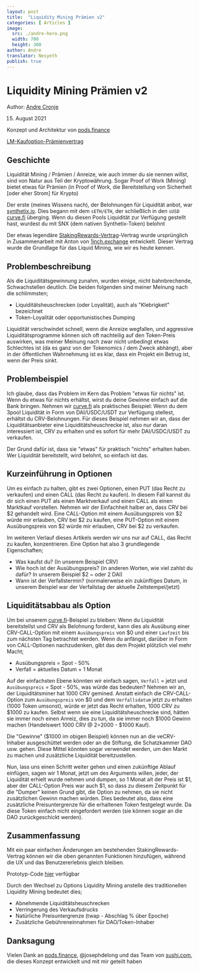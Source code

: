 ```yaml
---
layout: post
title:  "Liquidity Mining Prämien v2"
categories: [ Articles ]
image:
  src: ./andre-hero.png
  width: 700
  height: 300
author: Andre
translator: Nesyeth
publish: true
---
```


# Liquidity Mining Prämien v2

Author: [Andre Cronje](https://twitter.com/AndreCronjeTech)</br>

15. August 2021

Konzept und Architektur von [pods.finance](https://www.pods.finance/)

[LM-Kaufoption-Prämienvertrag](https://twitter.com/AndreCronjeTech/status/1426580528510251008)

## **Geschichte**

Liquidität Mining / Prämien / Anreize, wie auch immer du sie nennen willst, sind von Natur aus Teil der Kryptowährung. Sogar Proof of Work (Mining) bietet etwas für Prämien (in Proof of Work, die Bereitstellung von Sicherheit \[oder eher Strom\] für Krypto)

Der erste (meines Wissens nach), der Belohnungen für Liquidität anbot, war [synthetix.io](https://synthetix.io/). Dies begann mit dem `sETH/ETH`, der schließlich in den `sUSD` [curve.fi](https://curve.fi/) überging. Wenn du diesen Pools Liquidität zur Verfügung gestellt hast, wurdest du mit SNX (dem nativen Synthetix-Token) belohnt

Der etwas legendäre [StakingRewards-Vertrag](https://github.com/Synthetixio/synthetix/blob/develop/contracts/StakingRewards.sol)-Vertrag wurde ursprünglich in Zusammenarbeit mit Anton von [1inch.exchange](https://1inch.exchange/) entwickelt. Dieser Vertrag wurde die Grundlage für das Liquid Mining, wie wir es heute kennen.

## **Problembeschreibung**

Als die Liquiditätsgewinnung zunahm, wurden einige, nicht bahnbrechende, Schwachstellen deutlich. Die beiden folgenden sind meiner Meinung nach die schlimmsten;

- Liquiditätsheuschrecken (oder Loyalität), auch als "Klebrigkeit" bezeichnet
- Token-Loyalität oder opportunistisches Dumping

Liquidität verschwindet schnell, wenn die Anreize wegfallen, und aggressive Liquiditätsprogramme können sich oft nachteilig auf den Token-Preis auswirken, was meiner Meinung nach zwar nicht unbedingt etwas Schlechtes ist (da es ganz von der Tokenomics / dem Zweck abhängt), aber in der öffentlichen Wahrnehmung ist es klar, dass ein Projekt ein Betrug ist, wenn der Preis sinkt.

## **Problembeispiel**

Ich glaube, dass das Problem im Kern das Problem "etwas für nichts" ist. Wenn du etwas für nichts erhältst, wirst du deine Gewinne einfach auf die Bank bringen. Nehmen wir [curve.fi](https://curve.fi/) als praktisches Beispiel: Wenn du dem 3pool Liquidität in Form von DAI/USDC/USDT zur Verfügung stellest, erhältst du CRV-Belohnungen. Für dieses Beispiel nehmen wir an, dass der Liquiditätsanbieter eine Liquiditätsheuschrecke ist, also nur daran interessiert ist, CRV zu erhalten und es sofort für mehr DAI/USDC/USDT zu verkaufen.

Der Grund dafür ist, dass sie "etwas" für praktisch "nichts" erhalten haben. Wer Liquidität bereitstellt, wird belohnt, so einfach ist das.

## **Kurzeinführung in Optionen**

Um es einfach zu halten, gibt es zwei Optionen, einen PUT (das Recht zu verkaufen) und einen CALL (das Recht zu kaufen). In diesem Fall kannst du dir sich einen PUT als einen Marktverkauf und einen CALL als einen Marktkauf vorstellen. Nehmen wir der Einfachheit halber an, dass CRV bei $2 gehandelt wird. Eine CALL-Option mit einem Ausübungspreis von $2 würde mir erlauben, CRV bei $2 zu kaufen, eine PUT-Option mit einem Ausübungspreis von $2 würde mir erlauben, CRV bei $2 zu verkaufen.

Im weiteren Verlauf dieses Artikels werden wir uns nur auf CALL, das Recht zu kaufen, konzentrieren. Eine Option hat also 3 grundlegende Eigenschaften;

- Was kaufst du? (In unserem Beispiel CRV)
- Wie hoch ist der Ausübungspreis? (in anderen Worten, wie viel zahlst du dafür? In unserem Beispiel $2 ~ oder 2 DAI)
- Wann ist der Verfallstermin? (normalerweise ein zukünftiges Datum, in unserem Beispiel war der Verfallstag der aktuelle Zeitstempel/jetzt)

## **Liquiditätsabbau als Option**

Um bei unserem [curve.fi](https://curve.fi/)-Beispiel zu bleiben: Wenn du Liquidität bereitstellst und CRV als Belohnung forderst, kann dies als Ausübung einer CRV-CALL-Option mit einem `Ausübungspreis` von $0 und einer `Laufzeit` bis zum nächsten Tag betrachtet werden. Wenn du anfängst, darüber in Form von CALL-Optionen nachzudenken, gibt das dem Projekt plötzlich viel mehr Macht;

- Ausübungspreis = Spot - 50%
- Verfall = aktuelles Datum + 1 Monat

Auf der einfachsten Ebene könnten wir einfach sagen, `Verfall` = jetzt und `Ausübungspreis` = Spot - 50%, was würde das bedeuten? Nehmen wir an, der Liquiditätsminer hat 1000 CRV gemined. Anstatt einfach die CRV-CALL-Option zum `Ausübungspreis` von $0 und dem `Verfallsdatum` jetzt zu erhalten (1000 Token umsonst), würde er jetzt das Recht erhalten, 1000 CRV zu $1000 zu kaufen. Selbst wenn sie eine Liquiditätsheuschrecke sind, hätten sie immer noch einen Anreiz, dies zu tun, da sie immer noch $1000 Gewinn machen (Handelswert 1000 CRV @ $2 =$2000 - $1000 Kauf).

Die "Gewinne" ($1000 im obigen Beispiel) können nun an die veCRV-Inhaber ausgeschüttet werden oder an die Stiftung, die Schatzkammer DAO usw. gehen. Diese Mittel könnten sogar verwendet werden, um den Markt zu machen und zusätzliche Liquidität bereitzustellen.

Nun, lass uns einen Schritt weiter gehen und einen zukünftige Ablauf einfügen, sagen wir 1 Monat, jetzt um des Arguments willen, jeder, der Liquidität erhielt wurde nehmen und dumpen, so 1 Monat alt der Preis ist $1, aber der CALL-Option Preis war auch $1, so dass zu diesem Zeitpunkt für die "Dumper" keinen Grund gibt, die Option zu nehmen, da sie nicht zusätzlichen Gewinn machen würden. Dies bedeutet also, dass eine zusätzliche Preisuntergrenze für die erhaltenen Token festgelegt wurde. Da diese Token einfach nicht eingefordert werden (sie können sogar an die DAO zurückgeschickt werden).

## **Zusammenfassung**

Mit ein paar einfachen Änderungen am bestehenden StakingRewards-Vertrag können wir die oben genannten Funktionen hinzufügen, während die UX und das Benutzererlebnis gleich bleiben.

Prototyp-Code [hier](https://gist.github.com/andrecronje/6c3da8b294488001adeda528f70bc301) verfügbar

Durch den Wechsel zu Options Liquidity Mining anstelle des traditionellen Liquidity Mining bedeutet dies;

- Abnehmende Liquiditätsheuschrecken
- Verringerung des Verkaufsdrucks
- Natürliche Preisuntergrenze (twap - Abschlag % über Epoche)
- Zusätzliche Gebühreneinnahmen für DAO/Token-Inhaber

## **Danksagung**

Vielen Dank an [pods.finance](https://www.pods.finance/), @josephdelong und das Team von [sushi.com](https://sushi.com/), die dieses Konzept entwickelt und mit mir geteilt haben